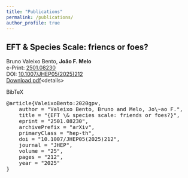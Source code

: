 ```yaml
---
title: "Publications"
permalink: /publications/
author_profile: true
---
```


## EFT & Species Scale: friencs or foes?

Bruno Valeixo Bento, **João F. Melo**\
e-Print: [2501.08230](https://arxiv.org/abs/2501.08230)\
DOI: [10.1007/JHEP05(2025)212](https://doi.org/10.1007/JHEP05(2025)212)\
[Download pdf](https://inspirehep.net/files/be01feb455a0c4cabf447a091a3f50ba)\<details>
<summary>BibTeX</summary>
<pre>
@article{ValeixoBento:2020gpv,
    author = "Valeixo Bento, Bruno and Melo, Jo\~ao F.",
    title = "{EFT \& species scale: friends or foes?}",
    eprint = "2501.08230",
    archivePrefix = "arXiv",
    primaryClass = "hep-th",
    doi = "10.1007/JHEP05(2025)212",
    journal = "JHEP",
    volume = "25",
    pages = "212",
    year = "2025"
}
</pre>
</details>
